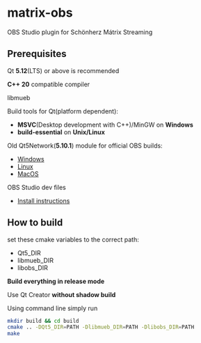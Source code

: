 # matrix-obs

OBS Studio plugin for Schönherz Mátrix Streaming

## Prerequisites

Qt **5.12**(LTS) or above is recommended

**C++ 20** compatible compiler

libmueb

Build tools for Qt(platform dependent):

- **MSVC**(Desktop development with C++)/MinGW on **Windows**
- **build-essential** on **Unix/Linux**

Old Qt5Network(**5.10.1**) module for official OBS builds:

- [Windows](http://download.qt.io/online/qtsdkrepository/windows_x86/desktop/qt5_5101/qt.qt5.5101.win64_msvc2017_64/5.10.1-0-201802092252qtbase-Windows-Windows_10-MSVC2017-Windows-Windows_10-X86_64.7z)
- [Linux](http://download.qt.io/online/qtsdkrepository/linux_x64/desktop/qt5_5101/qt.qt5.5101.gcc_64/5.10.1-0-201802092252qtbase-Linux-RHEL_7_4-GCC-Linux-RHEL_7_4-X86_64.7z)
- [MacOS](http://download.qt.io/online/qtsdkrepository/mac_x64/desktop/qt5_5101/qt.qt5.5101.clang_64/5.10.1-0-201802092250qtbase-MacOS-MacOS_10_12-Clang-MacOS-MacOS_10_12-X86_64.7z)

OBS Studio dev files

- [Install instructions](https://github.com/obsproject/obs-studio/wiki/Install-Instructions)

## How to build

set these cmake variables to the correct path:

- Qt5_DIR
- libmueb_DIR
- libobs_DIR

**Build everything in release mode**

Use Qt Creator **without shadow build**

Using command line simply run

```bash
mkdir build && cd build
cmake .. -DQt5_DIR=PATH -Dlibmueb_DIR=PATH -Dlibobs_DIR=PATH
make
```